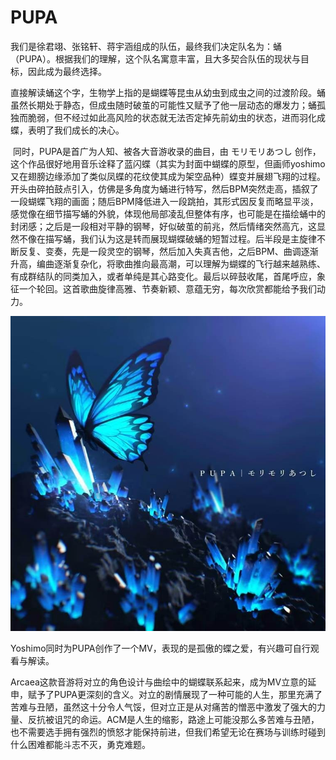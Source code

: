 # PUPA

​    我们是徐君翊、张铭轩、蒋宇涵组成的队伍，最终我们决定队名为：蛹（PUPA）。根据我们的理解，这个队名寓意丰富，且大多契合队伍的现状与目标，因此成为最终选择。

​    直接解读蛹这个字，生物学上指的是蝴蝶等昆虫从幼虫到成虫之间的过渡阶段。蛹虽然长期处于静态，但成虫随时破茧的可能性又赋予了他一层动态的爆发力；蛹孤独而脆弱，但不经过如此高风险的状态就无法否定掉先前幼虫的状态，进而羽化成蝶，表明了我们成长的决心。

​    同时，PUPA是首广为人知、被各大音游收录的曲目，由 モリモリあつし 创作，这个作品很好地用音乐诠释了蓝闪蝶（其实为封面中蝴蝶的原型，但画师yoshimo又在翅膀边缘添加了类似凤蝶的花纹使其成为架空品种）蝶变并展翅飞翔的过程。开头由碎拍鼓点引入，仿佛是多角度为蛹进行特写，然后BPM突然走高，插叙了一段蝴蝶飞翔的画面；随后BPM降低进入一段跳拍，其形式因反复而略显平淡，感觉像在细节描写蛹的外貌，体现他局部凌乱但整体有序，也可能是在描绘蛹中的封闭感；之后是一段相对平静的钢琴，好似破茧的前兆，然后情绪突然高亢，这显然不像在描写蛹，我们认为这是转而展现蝴蝶破蛹的短暂过程。后半段是主旋律不断反复、变奏，先是一段灵空的钢琴，然后加入失真吉他，之后BPM、曲调逐渐升高，编曲逐渐复杂化，将歌曲推向最高潮，可以理解为蝴蝶的飞行越来越熟练、有成群结队的同类加入，或者单纯是其心路变化。最后以碎鼓收尾，首尾呼应，象征一个轮回。这首歌曲旋律高雅、节奏新颖、意蕴无穷，每次欣赏都能给予我们动力。

![图片1](README.assets/图片1.jpg)

​    Yoshimo同时为PUPA创作了一个MV，表现的是孤傲的蝶之爱，有兴趣可自行观看与解读。

​    Arcaea这款音游将对立的角色设计与曲绘中的蝴蝶联系起来，成为MV立意的延申，赋予了PUPA更深刻的含义。对立的剧情展现了一种可能的人生，那里充满了苦难与丑陋，虽然这十分令人气馁，但对立正是从对痛苦的憎恶中激发了强大的力量、反抗被诅咒的命运。ACM是人生的缩影，路途上可能没那么多苦难与丑陋，也不需要选手拥有强烈的愤怒才能保持前进，但我们希望无论在赛场与训练时碰到什么困难都能斗志不灭，勇克难题。

